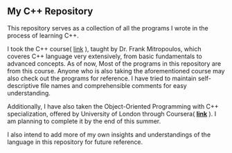 ## My C++ Repository

This repository serves as a collection of all the programs I wrote in the process of learning C++. 

I took the C++ course( [link](https://www.udemy.com/course/beginning-c-plus-plus-programming/?couponCode=KEEPLEARNING) ), taught by  Dr. Frank Mitropoulos, which coveres C++ language very extensively, from basic fundamentals to advanced concepts. As of now, Most of the programs in this repository are from this course. Anyone who is also taking the aforementioned course may also check out the programs for reference. I have tried to maintain self-descriptive file names and comprehensible comments for easy understanding.

Additionally, I have also taken the Object-Oriented Programming with C++ specialization, offered by University of London through Coursera( [**link**](https://www.coursera.org/specializations/object-oriented-programming-s12n) ). I am planning to complete it by the end of this summer.

I also intend to add more of my own insights and understandings of the language in this repository for future reference.
